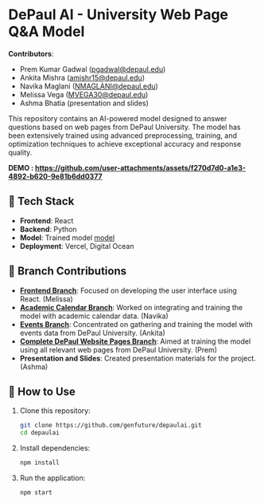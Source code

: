 # DePaul AI - University Web Page Q&A Model

**Contributors**: 
- Prem Kumar Gadwal (pgadwal@depaul.edu)
- Ankita Mishra (amishr15@depaul.edu)
- Navika Maglani (NMAGLANI@depaul.edu)
- Melissa Vega (MVEGA30@depaul.edu)
- Ashma Bhatia (presentation and slides)

This repository contains an AI-powered model designed to answer questions based on web pages from DePaul University. The model has been extensively trained using advanced preprocessing, training, and optimization techniques to achieve exceptional accuracy and response quality.


**DEMO : https://github.com/user-attachments/assets/f270d7d0-a1e3-4892-b620-9e81b6dd0377**


## 🚀 Tech Stack
- **Frontend**: React
- **Backend**: Python
- **Model**: Trained model [model](https://huggingface.co/prem234/detrained)
- **Deployment**: Vercel, Digital Ocean

## 🌿 Branch Contributions
- **[Frontend Branch](https://github.com/genfuture/depaulai/tree/Frontend)**: Focused on developing the user interface using React. (Melissa)
- **[Academic Calendar Branch](https://github.com/genfuture/depaulai/tree/academic-model)**: Worked on integrating and training the model with academic calendar data. (Navika)
- **[Events Branch](https://github.com/genfuture/depaulai/tree/model-events)**: Concentrated on gathering and training the model with events data from DePaul University. (Ankita)
- **[Complete DePaul Website Pages Branch](https://github.com/genfuture/depaulai/tree/modeltrained)**: Aimed at training the model using all relevant web pages from DePaul University. (Prem)
- **Presentation and Slides**: Created presentation materials for the project. (Ashma)

## 📌 How to Use
1. Clone this repository:
   ```sh
   git clone https://github.com/genfuture/depaulai.git
   cd depaulai
   ```
2. Install dependencies:
   ```sh
   npm install
   ```
3. Run the application:
   ```sh
   npm start
   ```






